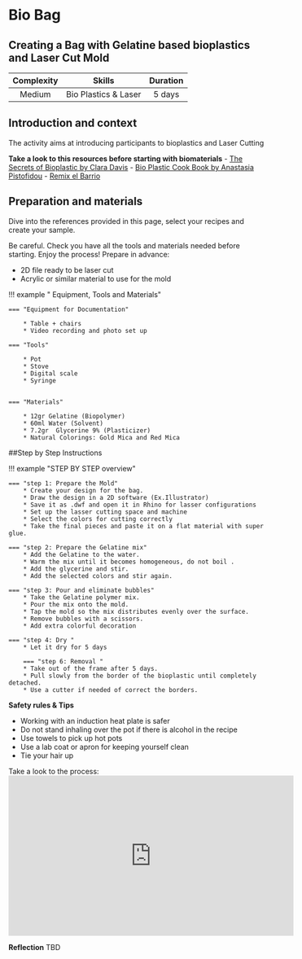 # Bio Bag
## Creating a Bag with Gelatine based bioplastics and Laser Cut Mold
<!--- update the following link with a picture - banner type 
![Learning paths](../../../../imgs/00_WP2/curiosity/iaac/alginate-landscape.png){width=500} ---> 

| Complexity | Skills |  Duration |   
| :---:| :---------: | :---: | 
| Medium | Bio Plastics & Laser |5 days |

## Introduction and context
The activity aims at introducing participants to bioplastics and Laser Cutting

<!--- 
Update with your audio file
<audio controls>
    <source src="files/sample-audio.mp3" type="audio/mpeg">
    Your browser does not support the audio element.
</audio> download the audiofile here: imgs/00_WP2/audio/ --->


<!--- **Target audience and context of use**  
Comming Soon
Creatives and professionals, such as producers, designers, architects, biologists,  SMEs, and companies with interest in sustainability and alternative innovative biobased materials. Take a look at the Rotation station workshop if you wanna run a biomaterial demonstration    --->

**Take a look to this resources before starting with biomaterials**
        - [The Secrets of Bioplastic by Clara Davis](https://issuu.com/nat_arc/docs/the_secrets_of_bioplastic_)
        - [Bio Plastic Cook Book by Anastasia Pistofidou](https://issuu.com/nat_arc/docs/bioplastic_cook_book_3)
        - [Remix el Barrio](https://issuu.com/iaac/docs/remix_el_barrio_catalogo_es__1__compressed)

## Preparation and materials
Dive into the references provided in this page, select your recipes and create your sample. 

Be careful. Check you have all the tools and materials needed before starting. Enjoy the process! 
Prepare in advance:
- 2D file ready to be laser cut
- Acrylic or similar material to use for the mold 




!!! example " Equipment, Tools and Materials"

	=== "Equipment for Documentation"

        * Table + chairs
        * Video recording and photo set up

	=== "Tools"
        	  
        * Pot 
        * Stove
        * Digital scale
        * Syringe


	=== "Materials"
       
        * 12gr Gelatine (Biopolymer)
        * 60ml Water (Solvent)
        * 7.2gr  Glycerine 9% (Plasticizer)
        * Natural Colorings: Gold Mica and Red Mica 


##Step by Step Instructions

!!! example "STEP BY STEP overview"

    === "step 1: Prepare the Mold"
        * Create your design for the bag. 
        * Draw the design in a 2D software (Ex.Illustrator)
        * Save it as .dwf and open it in Rhino for lasser configurations 
        * Set up the lasser cutting space and machine 
        * Select the colors for cutting correctly 
        * Take the final pieces and paste it on a flat material with super glue. 

	=== "step 2: Prepare the Gelatine mix"
        * Add the Gelatine to the water.
        * Warm the mix until it becomes homogeneous, do not boil .
        * Add the glycerine and stir.
        * Add the selected colors and stir again.

	=== "step 3: Pour and eliminate bubbles"
        * Take the Gelatine polymer mix. 
        * Pour the mix onto the mold.
        * Tap the mold so the mix distributes evenly over the surface.
        * Remove bubbles with a scissors. 
        * Add extra colorful decoration 

	=== "step 4: Dry "
        * Let it dry for 5 days

        === "step 6: Removal "
        * Take out of the frame after 5 days.
        * Pull slowly from the border of the bioplastic until completely detached.
        * Use a cutter if needed of correct the borders.


**Safety rules & Tips**  

-  Working with an induction heat plate is safer  
- Do not stand inhaling over the pot if there is alcohol in the recipe  
- Use towels to pick up hot pots  
- Use a lab coat or apron for keeping yourself clean  
- Tie your hair up  

Take a look to the process: <iframe width="560" height="315" src="https://www.youtube.com/embed/J5LSycq1j4I?si=DYsmAep7_IFKdJaG" title="YouTube video player" frameborder="0" allow="accelerometer; autoplay; clipboard-write; encrypted-media; gyroscope; picture-in-picture; web-share" allowfullscreen></iframe>

**Reflection**
TBD




